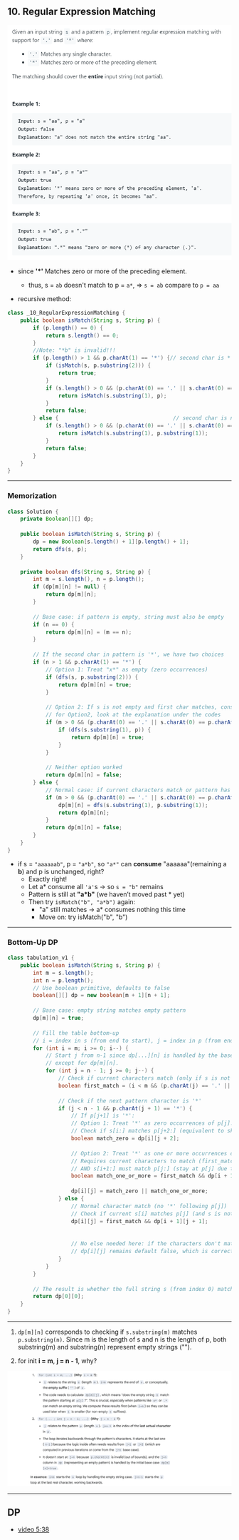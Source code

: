 ## 10. Regular Expression Matching
![](img/2022-11-08-21-55-18.png)


- since **'*'** Matches zero or more of the preceding element.
    - thus, s = `ab` doesn't match to p = `a*`,   =>   `s = ab` compare to `p = aa`


- recursive method:

```java
class _10_RegularExpressionMatching {
    public boolean isMatch(String s, String p) {
        if (p.length() == 0) {
            return s.length() == 0;
        }
        //Note: "*b" is invalid!!!
        if (p.length() > 1 && p.charAt(1) == '*') {// second char is *
            if (isMatch(s, p.substring(2))) {
                return true;
            }
            if (s.length() > 0 && (p.charAt(0) == '.' || s.charAt(0) == p.charAt(0))) {
                return isMatch(s.substring(1), p);
            }
            return false;
        } else {                                    // second char is not *
            if (s.length() > 0 && (p.charAt(0) == '.' || s.charAt(0) == p.charAt(0))) {
                return isMatch(s.substring(1), p.substring(1));
            }
            return false;
        }
    }
}
```
---

### Memorization

```java
class Solution {
    private Boolean[][] dp;

    public boolean isMatch(String s, String p) {
        dp = new Boolean[s.length() + 1][p.length() + 1];
        return dfs(s, p);
    }

    private boolean dfs(String s, String p) {
        int m = s.length(), n = p.length();
        if (dp[m][n] != null) {
            return dp[m][n];
        }

        // Base case: if pattern is empty, string must also be empty
        if (n == 0) {
            return dp[m][n] = (m == n);
        }

        // If the second char in pattern is '*', we have two choices
        if (n > 1 && p.charAt(1) == '*') {
            // Option 1: Treat "x*" as empty (zero occurrences)
            if (dfs(s, p.substring(2))) {
                return dp[m][n] = true;
            }

            // Option 2: If s is not empty and first char matches, consume one char from s\
            // for Option2, look at the explanation under the codes
            if (m > 0 && (p.charAt(0) == '.' || s.charAt(0) == p.charAt(0))) {
                if (dfs(s.substring(1), p)) {
                    return dp[m][n] = true;
                }
            }

            // Neither option worked
            return dp[m][n] = false;
        } else {
            // Normal case: if current characters match or pattern has '.', move both pointers
            if (m > 0 && (p.charAt(0) == '.' || s.charAt(0) == p.charAt(0))) {
                dp[m][n] = dfs(s.substring(1), p.substring(1));
                return dp[m][n];
            }
            return dp[m][n] = false;
        }
    }
}
```


-  if s = `"aaaaaab"`, p = `"a*b"`, so `"a*"` can **consume** "aaaaaa"(remaining a **b**) and p is unchanged, right?
   -  Exactly right!
   -  Let a* consume all `'a'`s → so `s = "b"` remains
   -  Pattern is still at **"a*b"** (we haven’t moved past * yet)
   -  Then try `isMatch("b", "a*b")` again:
      -  "a" still matches → a* consumes nothing this time
      -  Move on: try isMatch("b", "b")
---

### Bottom-Up DP

```java
class tabulation_v1 {
    public boolean isMatch(String s, String p) {
        int m = s.length();
        int n = p.length();
        // Use boolean primitive, defaults to false
        boolean[][] dp = new boolean[m + 1][n + 1];

        // Base case: empty string matches empty pattern
        dp[m][n] = true;

        // Fill the table bottom-up
        // i = index in s (from end to start), j = index in p (from end to start)
        for (int i = m; i >= 0; i--) {
            // Start j from n-1 since dp[...][n] is handled by the base case or implicitly false,
            // except for dp[m][n].
            for (int j = n - 1; j >= 0; j--) {
                // Check if current characters match (only if s is not exhausted(耗尽) at index i)
                boolean first_match = (i < m && (p.charAt(j) == '.' || s.charAt(i) == p.charAt(j)));

                // Check if the next pattern character is '*'
                if (j < n - 1 && p.charAt(j + 1) == '*') {
                    // If p[j+1] is '*':
                    // Option 1: Treat '*' as zero occurrences of p[j].
                    // Check if s[i:] matches p[j+2:] (equivalent to skipping p[j] and '*')
                    boolean match_zero = dp[i][j + 2];

                    // Option 2: Treat '*' as one or more occurrences of p[j].
                    // Requires current characters to match (first_match)
                    // AND s[i+1:] must match p[j:] (stay at p[j] due to '*')
                    boolean match_one_or_more = first_match && dp[i + 1][j];

                    dp[i][j] = match_zero || match_one_or_more;
                } else {
                    // Normal character match (no '*' following p[j])
                    // Check if current s[i] matches p[j] (and s is not exhausted)
                    dp[i][j] = first_match && dp[i + 1][j + 1];


                    // No else needed here: if the characters don't match,
                    // dp[i][j] remains default false, which is correct.
                }
            }
        }

        // The result is whether the full string s (from index 0) matches the full pattern p (from index 0)
        return dp[0][0];
    }
}
```
---

1. `dp[m][n]` corresponds to checking if `s.substring(m)` matches `p.substring(n)`. Since m is the length of s and n is the length of p, both 
   substring(m) and substring(n) represent empty strings ("").

2. for init **i = m**, **j = n - 1**, why?

![](img/2025-04-25-14-53-05.png)




---
## DP

- [video 5:38](https://www.youtube.com/watch?v=l3hda49XcDE&t=303s)

